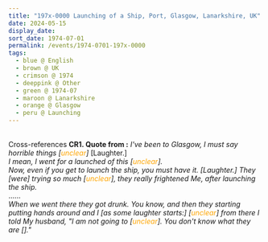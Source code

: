 ```yaml
---
title: "197x-0000 Launching of a Ship, Port, Glasgow, Lanarkshire, UK"
date: 2024-05-15
display_date: 
sort_date: 1974-07-01
permalink: /events/1974-0701-197x-0000
tags:
  - blue @ English
  - brown @ UK
  - crimson @ 1974
  - deeppink @ Other
  - green @ 1974-07
  - maroon @ Lanarkshire
  - orange @ Glasgow
  - peru @ Launching
---
```


<br>

<wave-list>
  <list-title color="DarkSeaGreen" width="80">Cross-references</list-title>
  <list-item color="BlanchedAlmond" width="280"><b>CR1. Quote from :</b> <i>I've been to Glasgow, I must say horrible things [<font color="orange">unclear</font>]</i> [Laughter.]<br>
<i>I mean, I went for a launched of this [<font color="orange">unclear</font>].</i><br>
<i>Now, even if you get to launch the ship, you must have it. [Laughter.] They [were] trying so much [<font color="orange">unclear</font>], they really frightened Me, after launching the ship.</i><br>
......<br>
<i>When we went there they got drunk. You know, and then they starting putting hands around and I [as some laughter starts:] [<font color="orange">unclear</font>] from there I told My husband, "I am not going to [<font color="orange">unclear</font>]. You don't know what they are []."</i></list-item>   
</wave-list>